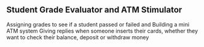 ## Student Grade Evaluator and ATM Stimulator 
Assigning grades to see if a student passed or failed and Building a mini ATM system 
Giving replies when someone inserts their cards, whether they want to check their balance, deposit or withdraw money 
